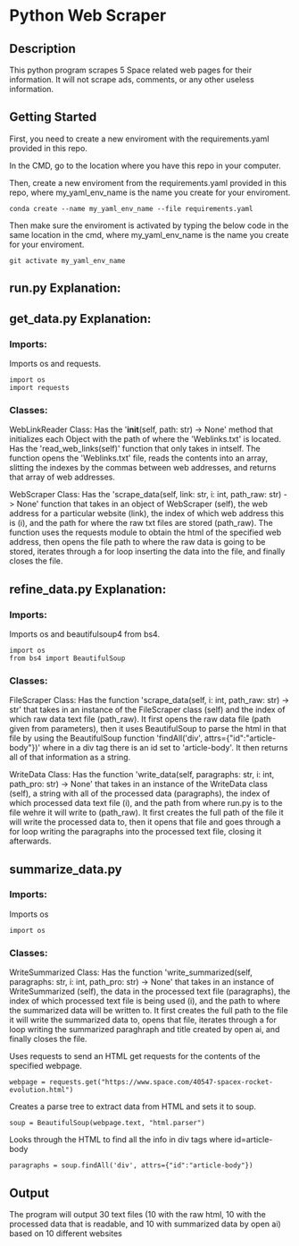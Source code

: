 # Python Web Scraper
## Description
This python program scrapes 5 Space related web pages for their information. It will not scrape ads, comments, or any other useless information.

## Getting Started
First, you need to create a new enviroment with the requirements.yaml provided in this repo.

In the CMD, go to the location where you have this repo in your computer.

Then, create a new enviroment from the requirements.yaml provided in this repo, where my_yaml_env_name is the name you create for your enviroment.
```
conda create --name my_yaml_env_name --file requirements.yaml
```
Then make sure the enviroment is activated by typing the below code in the same location in the cmd, where my_yaml_env_name is the name you create for your enviroment.
```
git activate my_yaml_env_name
```

## run.py Explanation:




## get_data.py Explanation:

### Imports:
Imports os and requests.
```
import os
import requests
```

### Classes:
WebLinkReader Class: Has the '__init__(self, path: str) -> None' method that initializes each Object with the path of where the 'Weblinks.txt' is located. Has the 'read_web_links(self)' function that only takes in intself. The function opens the 'Weblinks.txt' file, reads the contents into an array, slitting the indexes by the commas between web addresses, and returns that array of web addresses.

WebScraper Class: Has the 'scrape_data(self, link: str, i: int, path_raw: str) -> None' function that takes in an object of WebScraper (self), the web address for a particular website (link), the index of which web address this is (i), and the path for where the raw txt files are stored (path_raw). The function uses the requests module to obtain the html of the specified web address, then opens the file path to where the raw data is going to be stored, iterates through a for loop inserting the data into the file, and finally closes the file.

## refine_data.py Explanation:

### Imports:
Imports os and beautifulsoup4 from bs4.
```
import os
from bs4 import BeautifulSoup
```

### Classes:
FileScraper Class: Has the function 'scrape_data(self, i: int, path_raw: str) -> str' that takes in an instance of the FileScraper class (self) and the index of which raw data text file (path_raw). It first opens the raw data file (path given from parameters), then it uses BeautifulSoup to parse the html in that file by using the BeautifulSoup function 'findAll('div', attrs={"id":"article-body"})' where in a div tag there is an id set to 'article-body'. It then returns all of that information as a string.

WriteData Class: Has the function 'write_data(self, paragraphs: str, i: int, path_pro: str) -> None' that takes in an instance of the WriteData class (self), a string with all of the processed data (paragraphs), the index of which processed data text file (i), and the path from where run.py is to the file wehre it will write to (path_raw). It first creates the full path of the file it will write the processed data to, then it opens that file and goes through a for loop writing the paragraphs into the processed text file, closing it afterwards.

## summarize_data.py

### Imports:
Imports os
```
import os
```

### Classes:
WriteSummarized Class: Has the function 'write_summarized(self, paragraphs: str, i: int, path_pro: str) -> None' that takes in an instance of WriteSummarized (self), the data in the processed text file (paragraphs), the index of which processed text file is being used (i), and the path to where the summarized data will be written to. It first creates the full path to the file it will write the summarized data to, opens that file, iterates through a for loop writing the summarized paraghraph and title created by open ai, and finally closes the file.


Uses requests to send an HTML get requests for the contents of the specified webpage.
```
webpage = requests.get("https://www.space.com/40547-spacex-rocket-evolution.html")
```
Creates a parse tree to extract data from HTML and sets it to soup.
```
soup = BeautifulSoup(webpage.text, "html.parser")
```
Looks through the HTML to find all the info in div tags where id=article-body
```
paragraphs = soup.findAll('div', attrs={"id":"article-body"})
```


## Output
The program will output 30 text files (10 with the raw html, 10 with the processed data that is readable, and 10 with summarized data by open ai) based on 10 different websites
